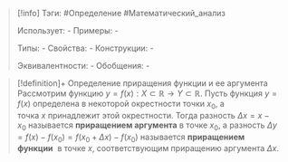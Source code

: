 > [!info]
> Тэги: #Определение #Математический_анализ   
> 
> Использует: *-*
> Примеры: *-*
> 
> Типы: *-*
> Свойства: *-*
> Конструкции: *-*
> 
> Эквивалентности: *-*
> Обобщения: *-*

> [!definition]+ Определение приращения функции и ее аргумента
> Рассмотрим функцию $y = f(x):X \subset \mathbb{R}\rightarrow Y \subset \mathbb{R}$. Пусть функция $y = f(x)$ определена в некоторой окрестности точки $x_0$, а точка $x$ принадлежит этой окрестности. Тогда разность $\Delta x = x - x_0$ называется **приращением аргумента** в точке $x_0$, а разность $\Delta y = f(x) - f(x_0) = f(x_0 + \Delta x) - f(x_0)$ называется **приращением функции**  в точке $x$, соответствующим приращению аргумента $\Delta x$.